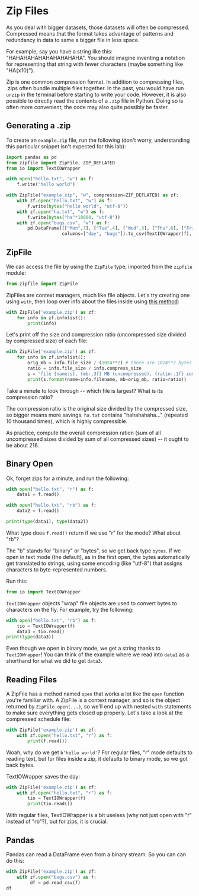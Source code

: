 # Zip Files

As you deal with bigger datasets, those datasets will often be
compressed.  Compressed means that the format takes advantage of
patterns and redundancy in data to same a bigger file in less space.

For example, say you have a string like this: "HAHAHAHAHAHAHAHAHAHA".
You should imagine inventing a notation for representing that string
with fewer characters (maybe something like "HA{x10}").

Zip is one common compression format.  In addition to compressing
files, .zips often bundle multiple files together.  In the past, you
would have run `unzip` in the terminal before starting to write your
code.  However, it is also possible to directly read the contents of a
`.zip` file in Python.  Doing so is often more convenient; the code
may also quite possibly be faster.

## Generating a .zip

To create an `example.zip` file, run the following (don't worry,
understanding this particular snippet isn't expected for this lab):

```python
import pandas as pd
from zipfile import ZipFile, ZIP_DEFLATED
from io import TextIOWrapper

with open("hello.txt", "w") as f:
    f.write("hello world")

with ZipFile("example.zip", "w", compression=ZIP_DEFLATED) as zf:
    with zf.open("hello.txt", "w") as f:
        f.write(bytes("hello world", "utf-8"))
    with zf.open("ha.txt", "w") as f:
        f.write(bytes("ha"*10000, "utf-8"))
    with zf.open("bugs.csv", "w") as f:
        pd.DataFrame([["Mon",7], ["Tue",4], ["Wed",3], ["Thu",6], ["Fri",9]],
                     columns=["day", "bugs"]).to_csv(TextIOWrapper(f), index=False)
```

## ZipFile

We can access the file by using the `ZipFile` type, imported from the `zipfile` module:

```python
from zipfile import ZipFile
```

ZipFiles are context managers, much like file objects.  Let's try
creating one using `with`, then loop over info about the files inside
using [this
method](https://docs.python.org/3/library/zipfile.html#zipfile.ZipFile.infolist):

```python
with ZipFile('example.zip') as zf:
    for info in zf.infolist():
        print(info)
```

Let's print off the size and compression ratio (uncompressed size divided by compressed size) of each file:

```python
with ZipFile('example.zip') as zf:
    for info in zf.infolist():
        orig_mb = info.file_size / (1024**2) # there are 1024**2 bytes in a MB
        ratio = info.file_size / info.compress_size
        s = "file {name:s}, {mb:.3f} MB (uncompressed), {ratio:.1f} compression ratio"
        print(s.format(name=info.filename, mb=orig_mb, ratio=ratio))
```

Take a minute to look through -- which file is largest?  What is its
compression ratio?

The compression ratio is the original size divided by the compressed
size, so bigger means more savings.  `ha.txt` contains "hahahahaha..."
(repeated 10 thousand times), which is highly compressible.

As practice, compute the overall compression ration (sum of all
uncompressed sizes divided by sum of all compressed sizes) -- it ought
to be about 216.

## Binary Open

Ok, forget zips for a minute, and run the following:

```python
with open("hello.txt", "r") as f:
    data1 = f.read()

with open("hello.txt", "rb") as f:
    data2 = f.read()

print(type(data1), type(data2))
```

What type does `f.read()` return if we use "r" for the mode?  What
about "rb"?

The "b" stands for "binary" or "bytes", so we get back type `bytes`.
If we open in text mode (the default), as in the first open, the bytes
automatically get translated to strings, using some encoding (like
"utf-8") that assigns characters to byte-represented numbers.

Run this:

```python
from io import TextIOWrapper
```

`TextIOWrapper` objects "wrap" file objects are used to convert bytes
to characters on the fly.  For example, try the following:

```python
with open("hello.txt", "rb") as f:
    tio = TextIOWrapper(f)
    data3 = tio.read()
print(type(data3))
```

Even though we open in binary mode, we get a string thanks to
`TextIOWrapper`!  You can think of the example where we read into
`data1` as a shorthand for what we did to get `data3`.

## Reading Files

A ZipFile has a method named `open` that works a lot like the `open`
function you're familiar with.  A ZipFile is a context manager, and so
is the object returned by `ZipFile.open(...)`, so we'll end up with
nested `with` statements to make sure everything gets closed up
properly.  Let's take a look at the compressed schedule file:

```python
with ZipFile('example.zip') as zf:
    with zf.open("hello.txt", "r") as f:
        print(f.read())
```

Woah, why do we get `b'hello world'`?  For regular files, "r" mode
defaults to reading text, but for files inside a zip, it defaults to
binary mode, so we got back bytes.

TextIOWrapper saves the day:

```python
with ZipFile('example.zip') as zf:
    with zf.open("hello.txt", "r") as f:
        tio = TextIOWrapper(f)
        print(tio.read())
```

With regular files, TextIOWrapper is a bit useless (why not just open
with "r" instead of "rb"?), but for zips, it is crucial.

## Pandas

Pandas can read a DataFrame even from a binary stream.  So you can can do this:

```python
with ZipFile('example.zip') as zf:
    with zf.open("bugs.csv") as f:
         df = pd.read_csv(f)
df
```
